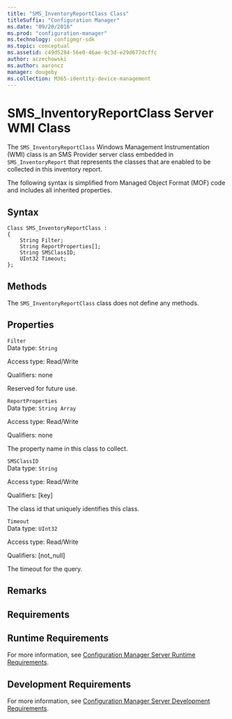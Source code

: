 ```yaml
---
title: "SMS_InventoryReportClass Class"
titleSuffix: "Configuration Manager"
ms.date: "09/20/2016"
ms.prod: "configuration-manager"
ms.technology: configmgr-sdk
ms.topic: conceptual
ms.assetid: c49d5284-56e0-46ae-9c3d-e29d677dcffc
author: aczechowski
ms.author: aaroncz
manager: dougeby
ms.collection: M365-identity-device-management
---
```

# SMS_InventoryReportClass Server WMI Class
The `SMS_InventoryReportClass` Windows Management Instrumentation (WMI) class is an SMS Provider server class embedded in `SMS_InventoryReport` that represents the classes that are enabled to be collected in this inventory report.  

 The following syntax is simplified from Managed Object Format (MOF) code and includes all inherited properties.  

## Syntax  

```  
Class SMS_InventoryReportClass :    
{  
    String Filter;  
    String ReportProperties[];  
    String SMSClassID;  
    UInt32 Timeout;  
};  
```  

## Methods  
 The `SMS_InventoryReportClass` class does not define any methods.  

## Properties  
 `Filter`  
 Data type: `String`  

 Access type: Read/Write  

 Qualifiers: none  

 Reserved for future use.  

 `ReportProperties`  
 Data type: `String Array`  

 Access type: Read/Write  

 Qualifiers: none  

 The property name in this class to collect.  

 `SMSClassID`  
 Data type: `String`  

 Access type: Read/Write  

 Qualifiers: [key]  

 The class id that uniquely identifies this class.  

 `Timeout`  
 Data type: `UInt32`  

 Access type: Read/Write  

 Qualifiers: [not_null]  

 The timeout for the query.  

## Remarks  

## Requirements  

## Runtime Requirements  
 For more information, see [Configuration Manager Server Runtime Requirements](../../../../../develop/core/reqs/server-runtime-requirements.md).  

## Development Requirements  
 For more information, see [Configuration Manager Server Development Requirements](../../../../../develop/core/reqs/server-development-requirements.md).
